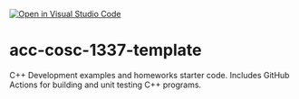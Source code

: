 [![Open in Visual Studio Code](https://classroom.github.com/assets/open-in-vscode-f059dc9a6f8d3a56e377f745f24479a46679e63a5d9fe6f495e02850cd0d8118.svg)](https://classroom.github.com/online_ide?assignment_repo_id=5461171&assignment_repo_type=AssignmentRepo)
# acc-cosc-1337-template
C++ Development examples and homeworks starter code.  Includes GitHub Actions for building and unit testing C++ programs.
